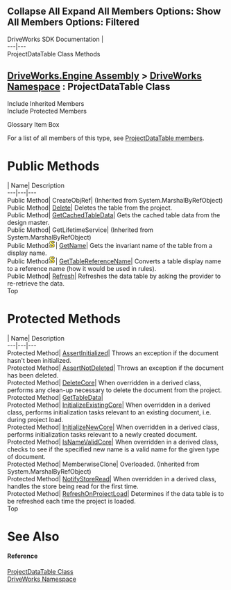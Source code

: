 Collapse All Expand All Members Options: Show All  Members Options: Filtered   
---  
DriveWorks SDK Documentation  |   
---|---  
ProjectDataTable Class Methods   
  
[DriveWorks.Engine Assembly](topic2156.md) > [DriveWorks Namespace](topic2159.md) : ProjectDataTable Class  
---  
  
Include Inherited Members    
Include Protected Members    


Glossary Item Box

For a list of all members of this type, see [ProjectDataTable members](topic4283.md).

# Public Methods

| Name| Description  
---|---|---  
Public Method| CreateObjRef|  (Inherited from System.MarshalByRefObject)  
Public Method| [Delete](topic4290.md)| Deletes the table from the project.   
Public Method| [GetCachedTableData](topic4292.md)| Gets the cached table data from the design master.   
Public Method| GetLifetimeService|  (Inherited from System.MarshalByRefObject)  
Public Method![static \(Shared in Visual Basic\)](dotnetimages/static.gif)| [GetName](topic4293.md)| Gets the invariant name of the table from a display name.   
Public Method![static \(Shared in Visual Basic\)](dotnetimages/static.gif)| [GetTableReferenceName](topic4295.md)| Converts a table display name to a reference name (how it would be used in rules).   
Public Method| [Refresh](topic4300.md)| Refreshes the data table by asking the provider to re-retrieve the data.   
Top

# Protected Methods

| Name| Description  
---|---|---  
Protected Method| [AssertInitialized](topic4288.md)| Throws an exception if the document hasn't been initialized.   
Protected Method| [AssertNotDeleted](topic4289.md)| Throws an exception if the document has been deleted.   
Protected Method| [DeleteCore](topic4291.md)| When overridden in a derived class, performs any clean-up necessary to delete the document from the project.   
Protected Method| [GetTableData](topic4294.md)|   
Protected Method| [InitializeExistingCore](topic4296.md)| When overridden in a derived class, performs initialization tasks relevant to an existing document, i.e. during project load.   
Protected Method| [InitializeNewCore](topic4297.md)| When overridden in a derived class, performs initialization tasks relevant to a newly created document.   
Protected Method| [IsNameValidCore](topic4298.md)| When overridden in a derived class, checks to see if the specified new name is a valid name for the given type of document.   
Protected Method| MemberwiseClone| Overloaded. (Inherited from System.MarshalByRefObject)  
Protected Method| [NotifyStoreRead](topic4299.md)| When overridden in a derived class, handles the store being read for the first time.   
Protected Method| [RefreshOnProjectLoad](topic4301.md)| Determines if the data table is to be refreshed each time the project is loaded.   
Top

# See Also

#### Reference

[ProjectDataTable Class](topic4282.md)   
[DriveWorks Namespace](topic2159.md)


